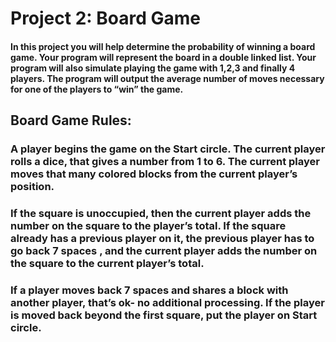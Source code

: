 # Project 2: Board Game

#### In this project you will help determine the probability of winning a board game. Your program will represent the board in a double linked list. Your program will also simulate playing the game with 1,2,3 and finally 4 players.  The program will output the average number of moves necessary for one of the players to “win” the game.

## Board Game Rules:

### A player begins the game on the Start circle. The current player rolls a dice, that gives a number from 1 to 6. The current player moves that many colored blocks from the current player’s position. 
### If the square is unoccupied, then the current player adds the number on the square to the player’s total. If the square already has a previous player on it, the previous player has to go back 7 spaces  , and the current player adds the number on the square to the current player’s total. 
### If a player moves back 7 spaces and shares a block with another player, that’s ok- no additional processing. If the player is moved back beyond the first square, put the player on Start circle.

